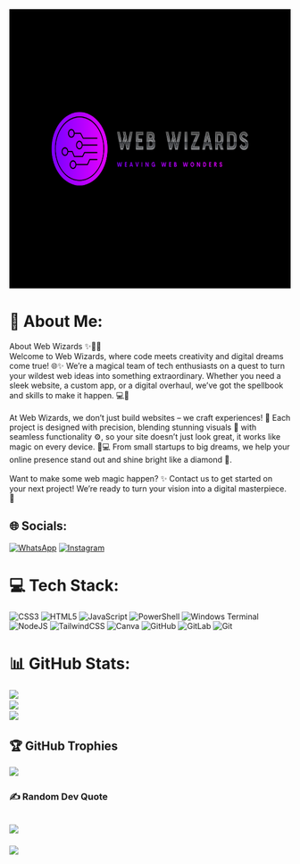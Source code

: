 <img src="./Logo.png" alt="Web Wizards Logo" height="500" width="100%">

# 💫 About Me:
About Web Wizards ✨🧙‍♂️<br>Welcome to Web Wizards, where code meets creativity and digital dreams come true! 🌐✨ We’re a magical team of tech enthusiasts on a quest to turn your wildest web ideas into something extraordinary. Whether you need a sleek website, a custom app, or a digital overhaul, we’ve got the spellbook and skills to make it happen. 💻🎨<br><br>At Web Wizards, we don’t just build websites – we craft experiences! 🚀 Each project is designed with precision, blending stunning visuals 🎨 with seamless functionality ⚙️, so your site doesn’t just look great, it works like magic on every device. 📱💻 From small startups to big dreams, we help your online presence stand out and shine bright like a diamond 💎.<br><br>Want to make some web magic happen? ✨ Contact us to get started on your next project! We’re ready to turn your vision into a digital masterpiece. 🌟


## 🌐 Socials:
[![WhatsApp](https://img.shields.io/badge/WhatsApp-%25D366.svg?logo=whatsapp&logoColor=white)](https://wa.me/+250794413721)
[![Instagram](https://img.shields.io/badge/Instagram-%23E4405F.svg?logo=Instagram&logoColor=white)](https://instagram.com/webwizards__official) 

# 💻 Tech Stack:
![CSS3](https://img.shields.io/badge/css3-%231572B6.svg?style=plastic&logo=css3&logoColor=white) ![HTML5](https://img.shields.io/badge/html5-%23E34F26.svg?style=plastic&logo=html5&logoColor=white) ![JavaScript](https://img.shields.io/badge/javascript-%23323330.svg?style=plastic&logo=javascript&logoColor=%23F7DF1E) ![PowerShell](https://img.shields.io/badge/PowerShell-%235391FE.svg?style=plastic&logo=powershell&logoColor=white) ![Windows Terminal](https://img.shields.io/badge/Windows%20Terminal-%234D4D4D.svg?style=plastic&logo=windows-terminal&logoColor=white) ![NodeJS](https://img.shields.io/badge/node.js-6DA55F?style=plastic&logo=node.js&logoColor=white) ![TailwindCSS](https://img.shields.io/badge/tailwindcss-%2338B2AC.svg?style=plastic&logo=tailwind-css&logoColor=white) ![Canva](https://img.shields.io/badge/Canva-%2300C4CC.svg?style=plastic&logo=Canva&logoColor=white) ![GitHub](https://img.shields.io/badge/github-%23121011.svg?style=plastic&logo=github&logoColor=white) ![GitLab](https://img.shields.io/badge/gitlab-%23181717.svg?style=plastic&logo=gitlab&logoColor=white) ![Git](https://img.shields.io/badge/git-%23F05033.svg?style=plastic&logo=git&logoColor=white)
# 📊 GitHub Stats:
![](https://github-readme-stats.vercel.app/api?username=webwizardsofficial&theme=dark&hide_border=false&include_all_commits=true&count_private=true)<br/>
![](https://github-readme-streak-stats.herokuapp.com/?user=webwizardsofficial&theme=dark&hide_border=false)<br/>
![](https://github-readme-stats.vercel.app/api/top-langs/?username=webwizardsofficial&theme=dark&hide_border=false&include_all_commits=true&count_private=true&layout=compact)

## 🏆 GitHub Trophies
![](https://github-profile-trophy.vercel.app/?username=webwizardsofficial&theme=dark&no-frame=false&no-bg=true&margin-w=4)

### ✍️ Random Dev Quote
![](https://quotes-github-readme.vercel.app/api?type=horizontal&theme=dark)
---
[![](https://visitcount.itsvg.in/api?id=webwizardsofficial&icon=7&color=11)](https://visitcount.itsvg.in)

<!---
webwizardsofficial/webwizardsofficial is a ✨ special ✨ repository because its `README.md` (this file) appears on your GitHub profile.
You can click the Preview link to take a look at your changes.
--->
